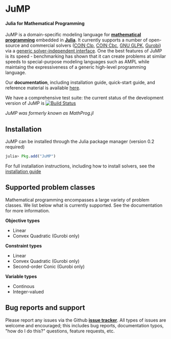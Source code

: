 JuMP
====
#### Julia for Mathematical Programming

JuMP is a domain-specific modeling language for **[mathematical programming]**
embedded in **[Julia]**. It currently supports a number of open-source and
commercial solvers ([COIN Clp], [COIN Cbc], [GNU GLPK], [Gurobi]) via a 
[generic solver-independent interface](https://github.com/mlubin/MathProgBase.jl). 
One the best features of JuMP is its speed - benchmarking has shown that it
can create problems at similar speeds to special-purpose modeling languages
such as AMPL while maintaing the expressiveness of a generic high-level 
programming language.

Our **documentation**, including installation guide, quick-start guide, and
reference material is available [here](https://jump.readthedocs.org/en/latest/jump.html#installation-guide).

We have a comprehensive test suite: the current status of the development version of
JuMP is [![Build Status](https://travis-ci.org/IainNZ/JuMP.jl.png)](https://travis-ci.org/IainNZ/JuMP.jl)

*JuMP was formerly known as MathProg.jl*

## Installation

JuMP can be installed through the Julia package manager (version 0.2 required)

```julia
julia> Pkg.add("JuMP")
```

For full installation instructions, including how to install solvers, see the [installation guide](https://jump.readthedocs.org/en/latest/jump.html#installation-guide)

[mathematical programming]: http://en.wikipedia.org/wiki/Mathematical_optimization
[Julia]: http://julialang.org/
[COIN Clp]: https://github.com/mlubin/Clp.jl
[COIN Cbc]: https://github.com/mlubin/Cbc.jl
[GNU GLPK]: http://www.gnu.org/software/glpk/
[Gurobi]: http://www.gurobi.com/

## Supported problem classes

Mathematical programming encompasses a large variety of problem classes. 
We list below what is currently supported. See the documentation for more information. 

**Objective types**

* Linear
* Convex Quadratic (Gurobi only)

**Constraint types**

* Linear
* Convex Quadratic (Gurobi only)
* Second-order Conic (Gurobi only)

**Variable types**

* Continous
* Integer-valued

## Bug reports and support

Please report any issues via the Github **[issue tracker]**. All types of issues are welcome and encouraged; this includes bug reports, documentation typos, "how do I do this?" questions, feature requests, etc.


[issue tracker]: https://github.com/IainNZ/JuMP.jl/issues
